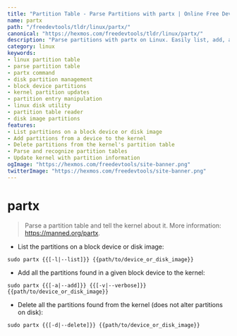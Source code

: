 ```yaml
---
title: "Partition Table - Parse Partitions with partx | Online Free DevTools by Hexmos"
name: partx
path: "/freedevtools/tldr/linux/partx/"
canonical: "https://hexmos.com/freedevtools/tldr/linux/partx/"
description: "Parse partitions with partx on Linux. Easily list, add, and delete partition entries. Manage disk partitions efficiently. Free online tool, no registration required."
category: linux
keywords:
- linux partition table
- parse partition table
- partx command
- disk partition management
- block device partitions
- kernel partition updates
- partition entry manipulation
- linux disk utility
- partition table reader
- disk image partitions
features:
- List partitions on a block device or disk image
- Add partitions from a device to the kernel
- Delete partitions from the kernel's partition table
- Parse and recognize partition tables
- Update kernel with partition information
ogImage: "https://hexmos.com/freedevtools/site-banner.png"
twitterImage: "https://hexmos.com/freedevtools/site-banner.png"
---
```


# partx

> Parse a partition table and tell the kernel about it.
> More information: <https://manned.org/partx>.

- List the partitions on a block device or disk image:

`sudo partx {{[-l|--list]}} {{path/to/device_or_disk_image}}`

- Add all the partitions found in a given block device to the kernel:

`sudo partx {{[-a|--add]}} {{[-v|--verbose]}} {{path/to/device_or_disk_image}}`

- Delete all the partitions found from the kernel (does not alter partitions on disk):

`sudo partx {{[-d|--delete]}} {{path/to/device_or_disk_image}}`
